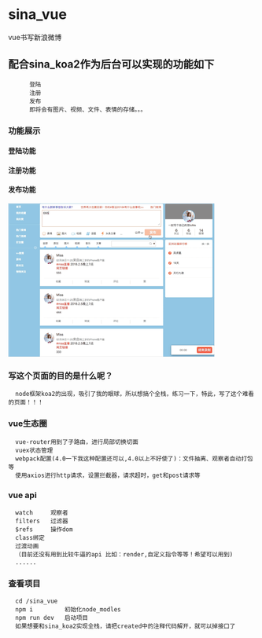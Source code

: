 # sina_vue
vue书写新浪微博
## 配合sina_koa2作为后台可以实现的功能如下
```
      登陆
      注册
      发布
      即将会有图片、视频、文件、表情的存储。。。
```
### 功能展示

#### 登陆功能

#### 注册功能

#### 发布功能
![image](https://github.com/fooller/sina_vue/blob/master/src/assets/release%202.gif ) 
### 写这个页面的目的是什么呢？
```
  node框架koa2的出现，吸引了我的眼球，所以想搞个全栈，练习一下，特此，写了这个难看的页面！！！
```
### vue生态圈
```
  vue-router用到了子路由，进行局部切换切面
  vuex状态管理
  webpack配置(4.0一下我这种配置还可以,4.0以上不好使了)：文件抽离、观察者自动打包等
  使用axios进行http请求，设置拦截器，请求超时，get和post请求等
```

### vue api
```
  watch     观察者
  filters   过滤器
  $refs     操作dom
  class绑定
  过渡动画
  （目前还没有用到比较牛逼的api 比如：render,自定义指令等等！希望可以用到)
  ......
```

### 查看项目
```
  cd /sina_vue
  npm i         初始化node_modles
  npm run dev   启动项目
  如果想要和sina_koa2实现全栈，请把created中的注释代码解开，就可以掉接口了
```
